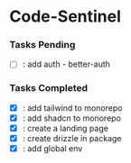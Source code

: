 # Code-Sentinel

### Tasks Pending

- [ ] : add auth - better-auth

### Tasks Completed

- [x] : add tailwind to monorepo
- [x] : add shadcn to monorepo
- [x] : create a landing page
- [x] : create drizzle in package
- [x] : add global env
